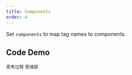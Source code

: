 ```yaml
---
title: Components
order: 4
---
```


Set `components` to map tag names to components.

## Code Demo

<!-- prettier-ignore -->
<code src="./demo/components/think.tsx" description="配合 `Think` 渲染思考过程">思考过程</code>
<code src="./demo/components/thoughtChain.tsx" description="配合 `ThoughtChain` 渲染思考过程">思维链</code>
